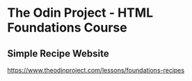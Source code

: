 # The Odin Project - HTML Foundations Course

## Simple Recipe Website

https://www.theodinproject.com/lessons/foundations-recipes
